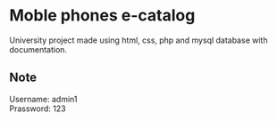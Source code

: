 # Moble phones e-catalog<br>
University project made using html, css, php and mysql database with documentation.<br>

## Note<br>
Username: admin1<br>
Prassword: 123
